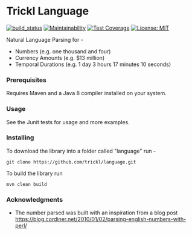 # Trickl Language

[![build_status](https://travis-ci.com/trickl/language.svg?branch=master)](https://travis-ci.com/trickl/language)
[![Maintainability](https://api.codeclimate.com/v1/badges/be4af1f4cc620e465849/maintainability)](https://codeclimate.com/github/trickl/language/maintainability)
[![Test Coverage](https://api.codeclimate.com/v1/badges/be4af1f4cc620e465849/test_coverage)](https://codeclimate.com/github/trickl/language/test_coverage)
[![License: MIT](https://img.shields.io/badge/License-MIT-yellow.svg)](https://opensource.org/licenses/MIT)

Natural Language Parsing for -

 * Numbers (e.g. one thousand and four)
 * Currency Amounts (e.g. $13 million)
 * Temporal Durations (e.g. 1 day 3 hours 17 minutes 10 seconds)

### Prerequisites

Requires Maven and a Java 8 compiler installed on your system.

### Usage

See the Junit tests for usage and more examples.

### Installing

To download the library into a folder called "language" run -

```
git clone https://github.com/trickl/language.git
```

To build the library run

```
mvn clean build
```

### Acknowledgments

* The number parsed was built with an inspiration from a blog post https://blog.cordiner.net/2010/01/02/parsing-english-numbers-with-perl/

